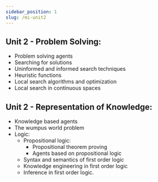 ```yaml
---
sidebar_position: 1
slug: /mi-unit2
---
```


## Unit 2 - Problem Solving:

- Problem solving agents
- Searching for solutions
- Uninformed and informed search techniques
- Heuristic functions
- Local search algorithms and optimization
- Local search in continuous spaces

## Unit 2 - Representation of Knowledge:

- Knowledge based agents
- The wumpus world problem
- Logic:
    - Propositional logic:
        - Propositional theorem proving
        - Agents based on propositional logic
    - Syntax and semantics of first order logic
    - Knowledge engineering in first order logic
    - Inference in first order logic.
